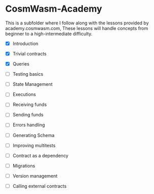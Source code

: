 # CosmWasm-Academy
This is a subfolder where I follow along with the lessons provided by academy.cosmwasm.com, These lessons will handle concepts from beginner to a high-intermediate difficulty.

- [X] Introduction
- [X] Trivial contracts
- [x] Queries
- [ ] Testing basics
- [ ] State Management
- [ ] Executions
- [ ] Receiving funds
- [ ] Sending funds
- [ ] Errors handling
- [ ] Generating Schema
- [ ] Improving multitests
- [ ] Contract as a dependency
- [ ] Migrations
- [ ] Version management
- [ ] Calling external contracts

